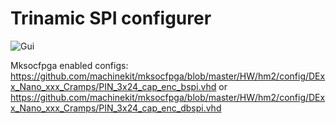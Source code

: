  Trinamic SPI configurer
 ========
 ![Gui](Trinamic/Trinamic_spi.png "MK Trinamic_SPI")
 
 Mksocfpga enabled configs:
 https://github.com/machinekit/mksocfpga/blob/master/HW/hm2/config/DExx_Nano_xxx_Cramps/PIN_3x24_cap_enc_bspi.vhd
 or
 https://github.com/machinekit/mksocfpga/blob/master/HW/hm2/config/DExx_Nano_xxx_Cramps/PIN_3x24_cap_enc_dbspi.vhd
 
 
